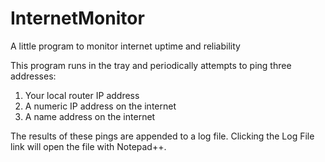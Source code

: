 # InternetMonitor
A little program to monitor internet uptime and reliability

This program runs in the tray and periodically attempts to ping three addresses:
  1) Your local router IP address
  2) A numeric IP address on the internet
  3) A name address on the internet

The results of these pings are appended to a log file. Clicking the Log File link will open the file with Notepad++.
